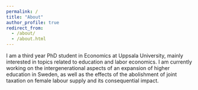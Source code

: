 ```yaml
---
permalink: /
title: "About"
author_profile: true
redirect_from: 
  - /about/
  - /about.html
---
```


I am a third year PhD student in Economics at Uppsala University, mainly interested in topics related to education and labor economics. I am currently working on the intergenerational aspects of an expansion of higher education in Sweden, as well as the effects of the abolishment of joint taxation on female labour supply and its consequential impact. 
